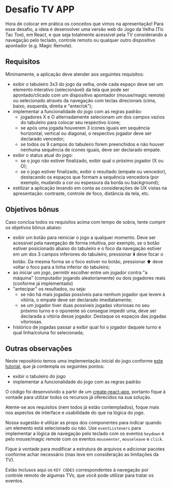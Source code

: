 # Desafio TV APP

Hora de colocar em prática os conceitos que vimos na apresentação! Para esse desafio, a ideia é desenvolver uma versão web do Jogo da Velha (Tic Tac Toe), em React, e que seja totalmente acessível pela TV considerando a navegação pelo teclado, controle remoto ou qualquer outro dispositivo apontador (e.g. Magic Remote).

## Requisitos

Minimamente, a aplicação deve atender aos seguintes requisitos:

- exibir o tabuleiro 3x3 do jogo da velha, onde cada espaço deve ser um elemento interativo (selecionável) da tela que pode ser apontado/clicado com um dispositivo apontador (mouse/magic remote) ou selecionado através da navegação com teclas direcionais (cima, baixo, esquerda, direita e "enter/ok");
- implementar a funcionalidade do jogo com as regras padrão:
  - jogadores X e O alternadamente selecionam um dos campos vazios do tabuleiro para colocar seu respectivo ícone;
  - se após uma jogada houverem 3 ícones iguais em sequência horizontal, vertical ou diagonal, o respectivo jogador deve ser declarado vencedor;
  - se todos os 9 campos do tabuleiro forem preenchidos e não houver nenhuma sequência de ícones iguais, deve ser declarado empate.
- exibir o status atual do jogo:
  - se o jogo não estiver finalizado, exibir qual o próximo jogador (X ou O);
  - se o jogo estiver finalizado, exibir o resultado (empate ou vencedor), destacando os espaços que formam a sequência vencedora (por exemplo, mudando a cor ou espessura da borda ou background);
- estilizar a aplicação levando em conta as considerações de UX vistas na apresentação: contraste, controle de foco, distância da tela, etc.

## Objetivos bônus

Caso conclua todos os requisitos acima com tempo de sobra, tente cumprir os objetivos bônus abaixo:

- exibir um botão para reiniciar o jogo a qualquer momento. Deve ser acessível pela navegação de forma intuitiva, por exemplo, se o botão estiver posicionado abaixo do tabuleiro e o foco da navegação estiver em um dos 3 campos inferiores do tabuleiro, pressionar ⬇️ deve focar o botão. Da mesma forma se o foco estiver no botão, pressionar ⬆️ deve voltar o foco para a linha inferior do tabuleiro;
- ao iniciar um jogo, permitir escolher entre um jogador contra "a máquina" (computador jogando aleatoriamente) ou dois jogadores reais (conforme já implementado)
- "antecipar" os resultados, ou seja:
  - se não há mais jogadas possíveis para nenhum jogador que levem à vitória, o empate deve ser declarado imediatamente;
  - se um jogador tiver duas possíveis jogadas vitoriosas no seu próximo turno e o oponente só consegue impedir uma, deve ser declarada a vitória desse jogador. Destaque os espaços das jogadas vitoriosas.
- histórico de jogadas passar a exibir qual foi o jogador daquele turno e qual linha/coluna foi selecionada;

## Outras observações

Neste repositório temos uma implementação inicial do jogo conforme [este tutorial](https://pt-br.reactjs.org/tutorial/tutorial.html), que já contempla os seguintes pontos:

- exibir o tabuleiro do jogo
- implementar a funcionalidade do jogo com as regras padrão

O código foi desenvolvido a partir de um [create-react-app](https://pt-br.reactjs.org/docs/create-a-new-react-app.html#create-react-app), portanto fique à vontade para utilizar todos os recursos já oferecidos na sua solução.

Atente-se aos requisitos (nem todos já estão contemplados), foque mais nos aspectos de interface e usabilidade do que na lógica do jogo.

Nossa sugestão é utilizar as props dos componentes para indicar quando um elemento está selecionado ou não. Use `eventListeners` para implementar a lógica de navegação pelo teclado com os eventos `keydown` e pelo mouse/magic remote com os eventos `mouseenter`, `mouseleave` e `click`.

Fique à vontade para modificar a estrutura de arquivos e adicionar pacotes conforme achar necessário (mas leve em consideração as limitações da TV).

Estão inclusos aqui os `KEY CODES` correspondentes à navegação por controle remoto de algumas TVs, que você pode utilizar para tratar os eventos.
